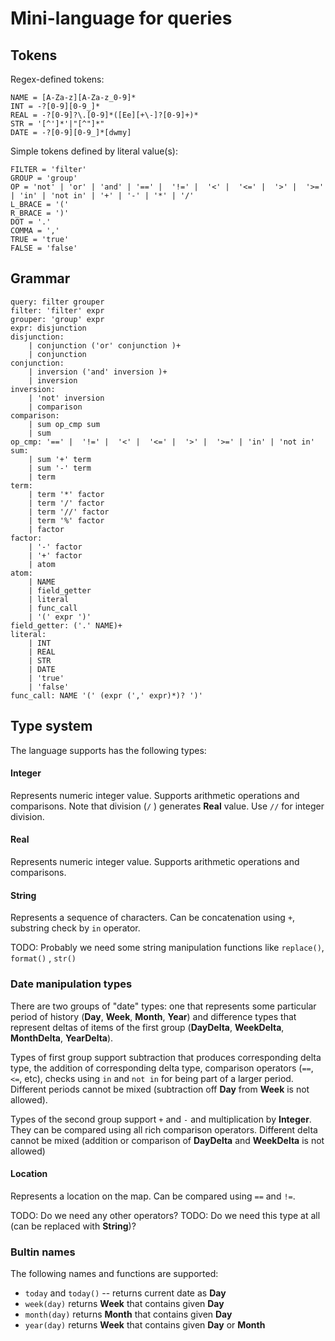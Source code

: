 # Mini-language for queries

## Tokens
Regex-defined tokens:
```
NAME = [A-Za-z][A-Za-z_0-9]*
INT = -?[0-9][0-9_]*
REAL = -?[0-9]?\.[0-9]*([Ee][+\-]?[0-9]+)*
STR = '[^']*'|"[^"]*"
DATE = -?[0-9][0-9_]*[dwmy]
```
Simple tokens defined by literal value(s):
```
FILTER = 'filter'
GROUP = 'group'
OP = 'not' | 'or' | 'and' | '==' |  '!=' |  '<' |  '<=' |  '>' |  '>=' | 'in' | 'not in' | '+' | '-' | '*' | '/'
L_BRACE = '('
R_BRACE = ')'
DOT = '.'
COMMA = ','
TRUE = 'true'
FALSE = 'false'
```
## Grammar
```
query: filter grouper
filter: 'filter' expr
grouper: 'group' expr
expr: disjunction
disjunction:
    | conjunction ('or' conjunction )+ 
    | conjunction
conjunction:
    | inversion ('and' inversion )+ 
    | inversion
inversion:
    | 'not' inversion 
    | comparison
comparison: 
    | sum op_cmp sum
    | sum
op_cmp: '==' |  '!=' |  '<' |  '<=' |  '>' |  '>=' | 'in' | 'not in'
sum: 
    | sum '+' term
    | sum '-' term
    | term
term:
    | term '*' factor
    | term '/' factor
    | term '//' factor
    | term '%' factor
    | factor
factor: 
    | '-' factor
    | '+' factor
    | atom
atom:
    | NAME
    | field_getter
    | literal 
    | func_call
    | '(' expr ')'
field_getter: ('.' NAME)+
literal:
    | INT
    | REAL
    | STR
    | DATE
    | 'true'
    | 'false'
func_call: NAME '(' (expr (',' expr)*)? ')'
```

## Type system

The language supports has the following types:

#### Integer
Represents numeric integer value.
Supports arithmetic operations and comparisons.
Note that division (`/` ) generates **Real** value.
Use `//` for integer division.

#### Real
Represents numeric integer value.
Supports arithmetic operations and comparisons.

####  String
Represents a sequence of characters. 
Can be concatenation using `+`, substring check by `in` operator. 

TODO: Probably we need some string manipulation functions like `replace()`, `format()` , `str()` 

### Date manipulation types

There are two groups of "date" types: one that represents some particular
period of history (**Day**, **Week**, **Month**, **Year**) and difference 
types that represent deltas of items of the first group 
(**DayDelta**, **WeekDelta**, **MonthDelta**, **YearDelta**). 

Types of first group support subtraction that produces corresponding delta type, 
the addition of corresponding delta type, comparison operators (`==`, `<=`, etc),
checks using `in` and `not in` for being part of a larger period. 
Different periods cannot be mixed (subtraction off **Day** from **Week** is not allowed).

Types of the second group support `+` and `-` and multiplication by **Integer**.
They can be compared using all rich comparison operators.
Different delta cannot be mixed (addition or comparison of **DayDelta** and **WeekDelta** is not allowed)

#### Location
Represents a location on the map.
Can be compared using `==` and `!=`.

TODO: Do we need any other operators? 
TODO: Do we need this type at all (can be replaced with **String**)?

### Bultin names

The following names and functions are supported:

- `today` and `today()` -- returns current date as **Day**
- `week(day)`  returns **Week** that contains given **Day**
- `month(day)`  returns **Month** that contains given **Day**
- `year(day)`  returns **Week** that contains given **Day** or **Month**
